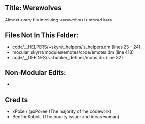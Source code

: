 ## Title: Werewolves

Almost every file involving werewolves is stored here.

## Files Not In This Folder:

- code/\_\_HELPERS/~skyrat_helpers/is_helpers.dm (lines 23 - 24)
- modular_skyrat/modules/emotes/code/emotes.dm (line 418)
- code/\_\_DEFINES/~~bubber_defines/mobs.dm (line 32)

## Non-Modular Edits:

-

## Credits

- xPoke / @xPokee (The majority of the codework)
- BeoTheKobold (The bounty issuer and ideas woman)
